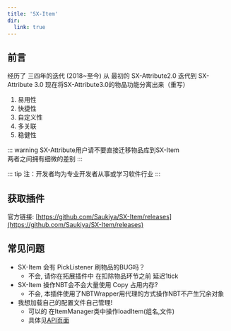 ```yaml
---
title: 'SX-Item'
dir:
  link: true
---
```

<VPBanner
  title="SX-Item"
  content="物品管理插件"
  logo="https://raw.githubusercontent.com/BukkitWiki/Picture/main/pic/2024/7252.jpg"
  :actions='[
    {
      text: "下载",
      link:"https://github.com/Saukiya/SX-Item/releases",
    },
    {
      text: "仓库",
      link: "https://github.com/Saukiya/SX-Item",
      type: "default",
    },
  ]'
/>

## 前言


经历了 三四年的迭代 (2018~至今) 从 最初的 SX-Attribute2.0 迭代到 SX-Attribute 3.0
现在将SX-Attribute3.0的物品功能分离出来（重写）

1. 易用性
2. 快捷性
3. 自定义性
4. 多关联
5. 稳健性

::: warning
SX-Attribute用户请不要直接迁移物品库到SX-Item  
两者之间拥有细微的差别
:::

::: tip 注：开发者均为专业开发者从事或学习软件行业
:::


## 获取插件

官方链接: [https://github.com/Saukiya/SX-Item/releases](https://github.com/Saukiya/SX-Item/releases)

## 常见问题
- SX-Item 会有 PickListener 刷物品的BUG吗？
  - 不会, 请你在拓展插件中 在扣除物品环节之前 延迟1tick
- SX-Item 操作NBT会不会大量使用 Copy 占用内存?
  - 不会, 本插件使用了NBTWrapper用代理的方式操作NBT不产生冗余对象
- 我想加载自己的配置文件自己管理!
  - 可以的 在ItemManager类中操作loadItem(组名,文件)
  - 具体见[API页面](API)
